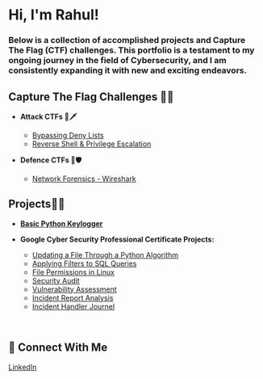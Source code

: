 <h1>Hi, I'm Rahul!</h1>
<h3>Below is a collection of accomplished projects and Capture The Flag (CTF) challenges. This portfolio is a testament to my ongoing journey in the field of Cybersecurity, and I am consistently expanding it with new and exciting endeavors.</h3>


<h2>Capture The Flag Challenges 🏴‍☠️</h2>

- <b>Attack CTFs 🔴🗡️</b>
  - [Bypassing Deny Lists](https://github.com/Rahul0902/bypassing-deny-lists/)
  - [Reverse Shell & Privilege Escalation](https://github.com/Rahul0902/reverse-shell-privilege-escalation)

- <b>Defence CTFs 🔵🛡</b>
  - [Network Forensics - Wireshark](https://github.com/Rahul0902/network-forensics-wireshark)
 
<h2>Projects🧑‍💻</h2>

- <a href='https://github.com/Rahul0902/python-keylogger'><b>Basic Python Keylogger</b></a>
  

- <b>Google Cyber Security Professional Certificate Projects:</b>
  - [Updating a File Through a Python Algorithm](https://github.com/Rahul0902/python-file-update/)
  - [Applying Filters to SQL Queries](https://github.com/Rahul0902/SQL-filter-queries)
  - [File Permissions in Linux](https://github.com/Rahul0902/linux-file-permissions/)
  - [Security Audit](https://github.com/Rahul0902/security-audit/)
  - [Vulnerability Assessment](https://github.com/Rahul0902/vulnerability-assessment/)
  - [Incident Report Analysis](https://github.com/Rahul0902/incident-report-analysis/)
  - [Incident Handler Journel](https://github.com/Rahul0902/incident-handler-journal)
  
<br>
<h2>🤳 Connect With Me</h2>
<a href="https://www.linkedin.com/in/-rahul-singh/">LinkedIn</a>

